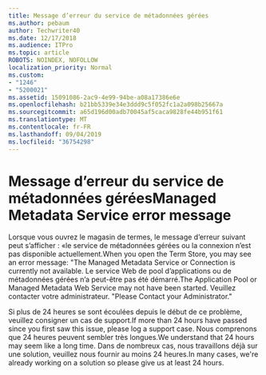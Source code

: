 ```yaml
---
title: Message d’erreur du service de métadonnées gérées
ms.author: pebaum
author: Techwriter40
ms.date: 12/17/2018
ms.audience: ITPro
ms.topic: article
ROBOTS: NOINDEX, NOFOLLOW
localization_priority: Normal
ms.custom:
- "1246"
- "5200021"
ms.assetid: 15091086-2ac9-4e99-94be-a08a17386e6e
ms.openlocfilehash: b21bb5339e34e3ddd9c5f052fc1a2a098b25667a
ms.sourcegitcommit: a65d196d00adb70045af5caca9828fe44b951f61
ms.translationtype: MT
ms.contentlocale: fr-FR
ms.lasthandoff: 09/04/2019
ms.locfileid: "36754298"
---
```

# <a name="managed-metadata-service-error-message"></a><span data-ttu-id="68ea8-102">Message d’erreur du service de métadonnées gérées</span><span class="sxs-lookup"><span data-stu-id="68ea8-102">Managed Metadata Service error message</span></span>

<span data-ttu-id="68ea8-103">Lorsque vous ouvrez le magasin de termes, le message d’erreur suivant peut s’afficher : «le service de métadonnées gérées ou la connexion n’est pas disponible actuellement.</span><span class="sxs-lookup"><span data-stu-id="68ea8-103">When you open the Term Store, you may see an error message: "The Managed Metadata Service or Connection is currently not available.</span></span> <span data-ttu-id="68ea8-104">Le service Web de pool d’applications ou de métadonnées gérées n’a peut-être pas été démarré.</span><span class="sxs-lookup"><span data-stu-id="68ea8-104">The Application Pool or Managed Metadata Web Service may not have been started.</span></span> <span data-ttu-id="68ea8-105">Veuillez contacter votre administrateur. "</span><span class="sxs-lookup"><span data-stu-id="68ea8-105">Please Contact your Administrator."</span></span>
  
<span data-ttu-id="68ea8-106">Si plus de 24 heures se sont écoulées depuis le début de ce problème, veuillez consigner un cas de support.</span><span class="sxs-lookup"><span data-stu-id="68ea8-106">If more than 24 hours have passed since you first saw this issue, please log a support case.</span></span> <span data-ttu-id="68ea8-107">Nous comprenons que 24 heures peuvent sembler très longues.</span><span class="sxs-lookup"><span data-stu-id="68ea8-107">We understand that 24 hours may seem like a long time.</span></span> <span data-ttu-id="68ea8-108">Dans de nombreux cas, nous travaillons déjà sur une solution, veuillez nous fournir au moins 24 heures.</span><span class="sxs-lookup"><span data-stu-id="68ea8-108">In many cases, we're already working on a solution so please give us at least 24 hours.</span></span>
  